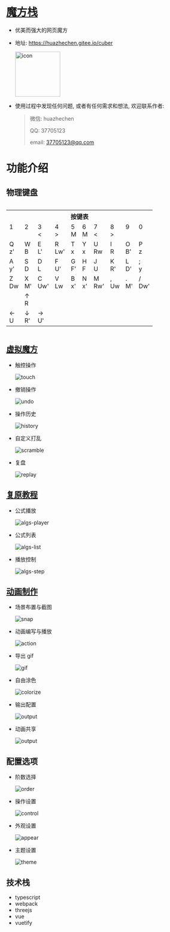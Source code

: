 # [魔方栈](https://huazhechen.gitee.io/cuber)

- 优美而强大的网页魔方

- 地址: <https://huazhechen.gitee.io/cuber>

  <img width="120px" src="https://gitee.com/huazhechen/cuber/raw/master/resource/icon.png"  alt="icon"/>

- 使用过程中发现任何问题, 或者有任何需求和想法, 欢迎联系作者:
  > 微信: huazhechen
  >
  > QQ: 37705123
  >
  > email: <37705123@qq.com>

# 功能介绍

## 物理键盘

<table class="table" id="vrckey" style="display: inline-block;">
<tr><th colspan=10>按键表</th></tr>
<tr>
<td>1<br><br></td><td>2<br><br></td><td>3<br><span>&lt;</span></td><td>4<br><span>&gt;</span></td><td>5<br><span>M</span></td>
<td>6<br><span>M</span></td><td>7<br><span>&lt;</span></td><td>8<br><span>&gt;</span></td><td>9<br><br></td><td>0<br><br></td>
</tr><tr>
<td>Q<br><span> z'</span></td><td>W<br><span>  B</span></td><td>E<br><span> L'</span></td><td>R<br><span>Lw'</span></td><td>T<br><span>  x</span></td> 
<td>Y<br><span>  x</span></td><td>U<br><span> Rw</span></td><td>I<br><span>  R</span></td><td>O<br><span> B'</span></td><td>P<br><span>  z</span></td> 
</tr><tr>
<td>A<br><span> y'</span></td><td>S<br><span>  D</span></td><td>D<br><span>  L</span></td><td>F<br><span> U'</span></td><td>G<br><span> F'</span></td>
<td>H<br><span>  F</span></td><td>J<br><span>  U</span></td><td>K<br><span> R'</span></td><td>L<br><span> D'</span></td><td>;<br><span>  y</span></td>
</tr><tr>
<td>Z<br><span> Dw</span></td><td>X<br><span> M'</span></td><td>C<br><span>Uw'</span></td><td>V<br><span> Lw</span></td><td>B<br><span> x'</span></td>
<td>N<br><span> x'</span></td><td>M<br><span>Rw'</span></td><td>,<br><span> Uw</span></td><td>.<br><span> M'</span></td><td>/<br><span>Dw'</span></td>
</tr>
<tr>
<td></td>
<td>↑<br><span> R</span></td>
<td></td>
</tr>
<tr>
<td>←<br><span> U</span></td>
<td>↓<br><span> R'</span></td>
<td>→<br><span> U'</span></td>
</tr>
</table>

## [虚拟魔方](https://huazhechen.gitee.io/cuber)

- 触控操作

  ![touch](https://gitee.com/huazhechen/cuber/raw/master/screenshot/touch.gif)

- 撤销操作

  ![undo](https://gitee.com/huazhechen/cuber/raw/master/screenshot/undo.gif)

- 操作历史

  ![history](https://gitee.com/huazhechen/cuber/raw/master/screenshot/history.gif)

- 自定义打乱

  ![scramble](https://gitee.com/huazhechen/cuber/raw/master/screenshot/scramble.gif)

- 复盘

  ![replay](https://gitee.com/huazhechen/cuber/raw/master/screenshot/replay.gif)

## [复原教程](https://huazhechen.gitee.io/cuber/?mode=algs)

- 公式播放

  ![algs-player](https://gitee.com/huazhechen/cuber/raw/master/screenshot/algs-player.gif)

* 公式列表

  ![algs-list](https://gitee.com/huazhechen/cuber/raw/master/screenshot/algs-list.gif)

- 播放控制

  ![algs-step](https://gitee.com/huazhechen/cuber/raw/master/screenshot/algs-step.gif)

## [动画制作](https://huazhechen.gitee.io/cuber?mode=director)

- 场景布置与截图

  ![snap](https://gitee.com/huazhechen/cuber/raw/master/screenshot/snap.gif)

- 动画编写与播放

  ![action](https://gitee.com/huazhechen/cuber/raw/master/screenshot/action.gif)

- 导出 gif

  ![gif](https://gitee.com/huazhechen/cuber/raw/master/screenshot/gif.gif)

- 自由涂色

  ![colorize](https://gitee.com/huazhechen/cuber/raw/master/screenshot/colorize.gif)

- 输出配置

  ![output](https://gitee.com/huazhechen/cuber/raw/master/screenshot/output.gif)

- 动画共享

  ![output](https://gitee.com/huazhechen/cuber/raw/master/screenshot/share.gif)

## 配置选项

- 阶数选择

  ![order](https://gitee.com/huazhechen/cuber/raw/master/screenshot/order.gif)

- 操作设置

  ![control](https://gitee.com/huazhechen/cuber/raw/master/screenshot/control.gif)

- 外观设置

  ![appear](https://gitee.com/huazhechen/cuber/raw/master/screenshot/appear.gif)

- 主题设置

  ![theme](https://gitee.com/huazhechen/cuber/raw/master/screenshot/theme.gif)

## 技术栈

- typescript
- webpack
- threejs
- vue
- vuetify
